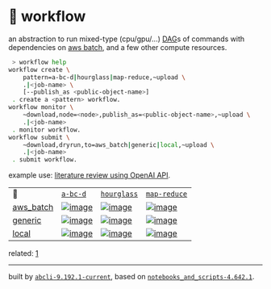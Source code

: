 # 📜 workflow

an abstraction to run mixed-type (cpu/gpu/...) [DAG](https://networkx.org/documentation/stable/reference/classes/digraph.html)s of commands with dependencies on [aws batch](https://aws.amazon.com/batch/), and a few other compute resources.

```bash
 > workflow help
workflow create \
	pattern=a-bc-d|hourglass|map-reduce,~upload \
	.|<job-name> \
	[--publish_as <public-object-name>]
 . create a <pattern> workflow.
workflow monitor \
	~download,node=<node>,publish_as=<public-object-name>,~upload \
	.|<job-name>
 . monitor workflow.
workflow submit \
	~download,dryrun,to=aws_batch|generic|local,~upload \
	.|<job-name>
 . submit workflow.
```

example use: [literature review using OpenAI API](https://github.com/kamangir/openai-commands/tree/main/openai_commands/literature_review).

|   |   |   |   |
| --- | --- | --- | --- |
| 📜 | [`a-bc-d`](./patterns/a-bc-d.dot) | [`hourglass`](./patterns/hourglass.dot) | [`map-reduce`](./patterns/map-reduce.dot) |
| [aws_batch](./runners/aws_batch.py) | [![image](https://kamangir-public.s3.ca-central-1.amazonaws.com/aws_batch-a-bc-d/workflow.gif?raw=true)](https://kamangir-public.s3.ca-central-1.amazonaws.com/aws_batch-a-bc-d/workflow.gif?raw=true) | [![image](https://kamangir-public.s3.ca-central-1.amazonaws.com/aws_batch-hourglass/workflow.gif?raw=true)](https://kamangir-public.s3.ca-central-1.amazonaws.com/aws_batch-hourglass/workflow.gif?raw=true) | [![image](https://kamangir-public.s3.ca-central-1.amazonaws.com/aws_batch-map-reduce/workflow.gif?raw=true)](https://kamangir-public.s3.ca-central-1.amazonaws.com/aws_batch-map-reduce/workflow.gif?raw=true) |
| [generic](./runners/generic.py) | [![image](https://kamangir-public.s3.ca-central-1.amazonaws.com/generic-a-bc-d/workflow.gif?raw=true)](https://kamangir-public.s3.ca-central-1.amazonaws.com/generic-a-bc-d/workflow.gif?raw=true) | [![image](https://kamangir-public.s3.ca-central-1.amazonaws.com/generic-hourglass/workflow.gif?raw=true)](https://kamangir-public.s3.ca-central-1.amazonaws.com/generic-hourglass/workflow.gif?raw=true) | [![image](https://kamangir-public.s3.ca-central-1.amazonaws.com/generic-map-reduce/workflow.gif?raw=true)](https://kamangir-public.s3.ca-central-1.amazonaws.com/generic-map-reduce/workflow.gif?raw=true) |
| [local](./runners/local.py) | [![image](https://kamangir-public.s3.ca-central-1.amazonaws.com/local-a-bc-d/workflow.gif?raw=true)](https://kamangir-public.s3.ca-central-1.amazonaws.com/local-a-bc-d/workflow.gif?raw=true) | [![image](https://kamangir-public.s3.ca-central-1.amazonaws.com/local-hourglass/workflow.gif?raw=true)](https://kamangir-public.s3.ca-central-1.amazonaws.com/local-hourglass/workflow.gif?raw=true) | [![image](https://kamangir-public.s3.ca-central-1.amazonaws.com/local-map-reduce/workflow.gif?raw=true)](https://kamangir-public.s3.ca-central-1.amazonaws.com/local-map-reduce/workflow.gif?raw=true) |


related: [1](https://arash-kamangir.medium.com/%EF%B8%8F-openai-experiments-54-e49117dc69ef)

---
built by [`abcli-9.192.1-current`](https://github.com/kamangir/awesome-bash-cli), based on [`notebooks_and_scripts-4.642.1`](https://github.com/kamangir/notebooks-and-scripts).
